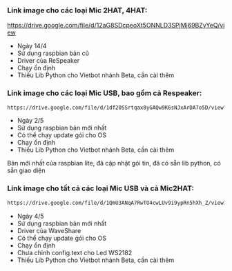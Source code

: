 ### Link image cho các loại Mic 2HAT, 4HAT:

https://drive.google.com/file/d/12aG8SDcpeoXt5ONNLD3SPjMj69BZyYeQ/view

- Ngày 14/4
- Sử dụng raspbian bản cũ
- Driver của ReSpeaker
- Chạy ổn định
- Thiếu Lib Python cho Vietbot nhánh Beta, cần cài thêm

### Link image cho các loại Mic USB, bao gồm cả Respeaker:

```sh
https://drive.google.com/file/d/1df20SSrtqax8yGAQw9K6sNJxArDA7o5D/view?usp=share_link
```
- Ngày 2/5
- Sử dụng raspbian bản mới nhất
- Có thể chạy update gói cho OS
- Chạy ổn định
- Thiếu Lib Python cho Vietbot nhánh Beta, cần cài thêm

Bản mới nhất của raspbian lite, đã cập nhật gói tin, đã có sẵn lib python, có sẵn giao diện

### Link image cho tất cả các loại Mic USB và cả Mic2HAT:

```sh
https://drive.google.com/file/d/1QmU3ANqA7RwTO4cwLUv9i9ypRn5hXh_Z/view?usp=share_link
```
- Ngày 4/5
- Sử dụng raspbian bản mới nhất
- Driver của WaveShare
- Có thể chạy update gói cho OS
- Chạy ổn định
- Chưa chỉnh config.text cho Led WS2182
- Thiếu Lib Python cho Vietbot nhánh Beta, cần cài thêm

